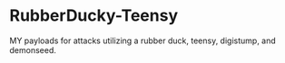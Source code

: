 # RubberDucky-Teensy
MY payloads for attacks utilizing a rubber duck, teensy, digistump, and demonseed.
